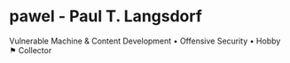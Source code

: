 # pawel - Paul T. Langsdorf

Vulnerable Machine & Content Development • Offensive Security • Hobby ⚑ Collector
